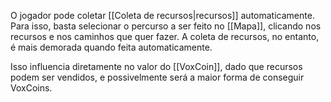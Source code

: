 O jogador pode coletar [[Coleta de recursos|recursos]] automaticamente. Para isso, basta selecionar o percurso a ser feito no [[Mapa]], clicando nos recursos e nos caminhos que quer fazer. A coleta de recursos, no entanto, é mais demorada quando feita automaticamente.

Isso influencia diretamente no valor do [[VoxCoin]], dado que recursos podem ser vendidos, e possivelmente será a maior forma de conseguir VoxCoins.